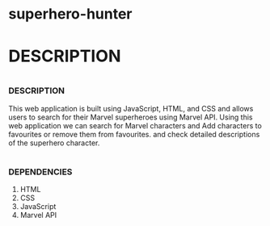 # superhero-hunter
 # <span> <h3><b>DESCRIPTION</b></h3> </span>


# <h3><b>DESCRIPTION</b></h3>
This web application is built using JavaScript, HTML, and CSS and allows users to search for their Marvel superheroes using Marvel API. Using this web application we can search for Marvel characters and Add characters to favourites or remove them from favourites. and check detailed descriptions of the superhero character.
# <h3><b>DEPENDENCIES</b></h3>
<ol style="1">
  <li>HTML</li>
  <li>CSS</li>
  <li>JavaScript</li>
  <li>Marvel API</li>
</ol>
